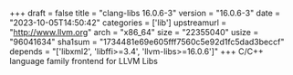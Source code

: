 +++
draft = false
title = "clang-libs 16.0.6-3"
version = "16.0.6-3"
date = "2023-10-05T14:50:42"
categories = ['lib']
upstreamurl = "http://www.llvm.org"
arch = "x86_64"
size = "22355040"
usize = "96041634"
sha1sum = "1734481e69e605fff7560c5e92d1fc5dad3beccf"
depends = "['libxml2', 'libffi>=3.4', 'llvm-libs>=16.0.6']"
+++
C/C++ language family frontend for LLVM Libs